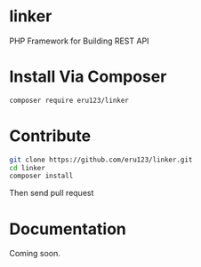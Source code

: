 # linker
PHP Framework for Building REST API

# Install Via Composer
```bash
composer require eru123/linker
```

# Contribute
```bash
git clone https://github.com/eru123/linker.git
cd linker
composer install
```
Then send pull request

# Documentation
Coming soon.
